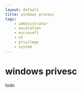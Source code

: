 ```yaml
---
layout: default
title: windows privesc
tags:
    - administrator
    - escalation
    - microsoft
    - nt
    - privilege
    - system
---
```

# windows privesc

todo